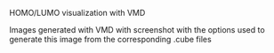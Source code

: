 HOMO/LUMO visualization with VMD

Images generated with VMD with screenshot with the options used to generate this image from the corresponding .cube files

